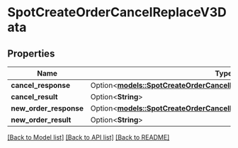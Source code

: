 # SpotCreateOrderCancelReplaceV3Data

## Properties

Name | Type | Description | Notes
------------ | ------------- | ------------- | -------------
**cancel_response** | Option<[**models::SpotCreateOrderCancelReplaceV3DataCancelResponse**](SpotCreateOrderCancelReplaceV3Data_cancelResponse.md)> |  | [optional]
**cancel_result** | Option<**String**> |  | [optional]
**new_order_response** | Option<[**models::SpotCreateOrderCancelReplaceV3DataNewOrderResponse**](SpotCreateOrderCancelReplaceV3Data_newOrderResponse.md)> |  | [optional]
**new_order_result** | Option<**String**> |  | [optional]

[[Back to Model list]](../README.md#documentation-for-models) [[Back to API list]](../README.md#documentation-for-api-endpoints) [[Back to README]](../README.md)


